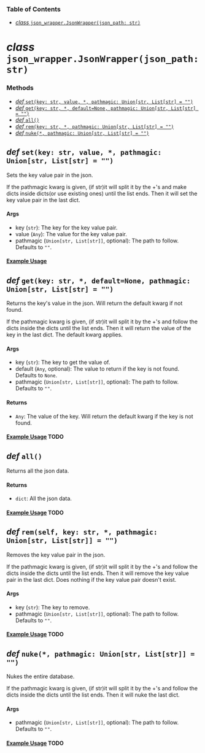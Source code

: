 ### Table of Contents
* [*class* `json_wrapper.JsonWrapper(json_path: str)`](#class-json_wrapperjsonwrapperjson_path-str)
# *class* `json_wrapper.JsonWrapper(json_path: str)`

### Methods
* [*def* `set(key: str, value, *, pathmagic: Union[str, List[str] = "")`](#def-setkey-str-value--pathmagic-unionstr-liststr--)
* [*def* `get(key: str, *, default=None, pathmagic: Union[str, List[str] = "")`](#def-getkey-str--defaultnone-pathmagic-unionstr-liststr--)
* [*def* `all()`](#def-all)
* [*def* `rem(key: str, *, pathmagic: Union[str, List[str] = "")`](#def-remself-key-str--pathmagic-unionstr-liststr--)
* [*def* `nuke(*, pathmagic: Union[str, List[str] = "")`](#def-nuke-pathmagic-unionstr-liststr--)

## *def* `set(key: str, value, *, pathmagic: Union[str, List[str] = "")`
Sets the key value pair in the json.

If the pathmagic kwarg is given, (if str)it will split it by the +'s and make dicts inside dicts(or use existing ones) until the list ends. Then it will set the key value pair in the last dict.

#### Args
* key (`str`): The key for the key value pair.
* value (`Any`): The value for the key value pair.
* pathmagic (`Union[str, List[str]]`, optional): The path to follow. Defaults to `""`.

#### [Example Usage](https://github.com/RGBCube/json-wrapper/blob/main/examples/set.py)

## *def* `get(key: str, *, default=None, pathmagic: Union[str, List[str] = "")`
Returns the key's value in the json. Will return the default kwarg if not found.

If the pathmagic kwarg is given, (if str)it will split it by the +'s and follow the dicts inside the dicts until the list ends. Then it will return the value of the key in the last dict. The default kwarg applies.

#### Args
* key (`str`): The key to get the value of.
* default (`Any`, optional): The value to return if the key is not found. Defaults to `None`.
* pathmagic (`Union[str, List[str]]`, optional): The path to follow. Defaults to `""`.

#### Returns
* `Any`: The value of the key. Will return the default kwarg if the key is not found.

#### [Example Usage]() TODO

## *def* `all()`
Returns all the json data.

#### Returns
* `dict`: All the json data.

#### [Example Usage]() TODO

## *def* `rem(self, key: str, *, pathmagic: Union[str, List[str]] = "")`
Removes the key value pair in the json.

If the pathmagic kwarg is given, (if str)it will split it by the +'s and follow the dicts inside the dicts until the list ends. Then it will remove the key value pair in the last dict. Does nothing if the key value pair doesn't exist.

#### Args
* key (`str`): The key to remove.
* pathmagic (`Union[str, List[str]]`, optional): The path to follow. Defaults to `""`.

#### [Example Usage]() TODO

## *def* `nuke(*, pathmagic: Union[str, List[str]] = "")`
Nukes the entire database.

If the pathmagic kwarg is given, (if str)it will split it by the +'s and follow the dicts inside the dicts until the list ends. Then it will nuke the last dict.

#### Args
* pathmagic (`Union[str, List[str]]`, optional): The path to follow. Defaults to `""`.

#### [Example Usage]() TODO
